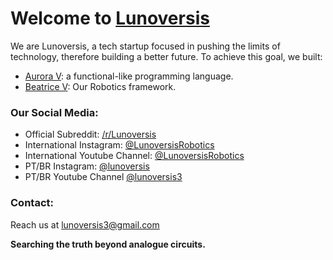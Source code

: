 # Welcome to [Lunoversis](https://lunoversis.com)

We are Lunoversis, a tech startup focused in pushing the limits of 
technology, therefore building a better future.
To achieve this goal, we built:

 - [Aurora V](https://lunoversis.com): a functional-like programming language.
 - [Beatrice V](https://github.com/LunoversisRobotics/beatrice_v): Our Robotics framework.

### Our Social Media:
 - Official Subreddit: [/r/Lunoversis](https://reddit.com/r/lunoversis)
 - International Instagram: [@LunoversisRobotics](https://instagram.com/lunoversis)
 - International Youtube Channel: [@LunoversisRobotics](https://youtube.com/@LunoversisRobotics)
 - PT/BR Instagram: [@lunoversis](https://instagram.com/lunoversisbr)
 - PT/BR Youtube Channel [@lunoversis3](https://youtube.com/@lunoversis3)
### Contact:

Reach us at <lunoversis3@gmail.com>


**Searching the truth beyond analogue circuits.**
